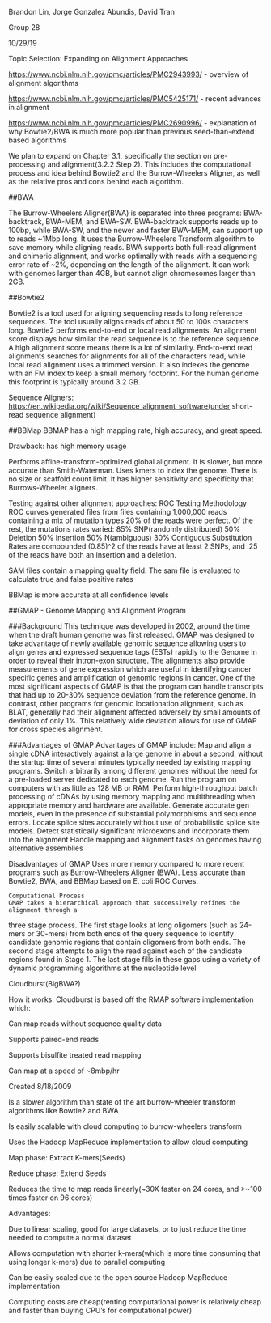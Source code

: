 
Brandon Lin, Jorge Gonzalez Abundis, David Tran

Group 28

10/29/19


Topic Selection: Expanding on Alignment Approaches

https://www.ncbi.nlm.nih.gov/pmc/articles/PMC2943993/ - overview of alignment algorithms

https://www.ncbi.nlm.nih.gov/pmc/articles/PMC5425171/ - recent advances in alignment

https://www.ncbi.nlm.nih.gov/pmc/articles/PMC2690996/ - explanation of why Bowtie2/BWA is much more popular than previous seed-than-extend based algorithms

    
We plan to expand on Chapter 3.1, specifically the section on pre-processing and alignment(3.2.2 Step 2). This includes the computational process and idea behind Bowtie2 and the Burrow-Wheelers Aligner, as well as the relative pros and cons behind each algorithm.

##BWA

 The Burrow-Wheelers Aligner(BWA) is separated into three programs: BWA-backtrack, BWA-MEM, and BWA-SW. BWA-backtrack supports reads up to 100bp, while BWA-SW, and the newer and faster BWA-MEM, can support up to reads ~1Mbp long. It uses the Burrow-Wheelers Transform algorithm to save memory while aligning reads. BWA supports both full-read alignment and chimeric alignment, and works optimally with reads with a sequencing error rate of ~2%, depending on the length of the alignment. It can work with genomes larger than 4GB, but cannot align chromosomes larger than 2GB. 
 
##Bowtie2

Bowtie2 is a tool used for aligning sequencing reads to long reference sequences. The tool usually aligns reads of about 50 to 100s characters long. Bowtie2 performs end-to-end or local read alignments. An alignment score displays how similar the read sequence is to the reference sequence. A high alignment score means there is a lot of similarity. End-to-end read alignments searches for alignments for all of the characters read, while local read alignment uses a trimmed version. It also indexes the genome with an FM index to keep a small memory footprint. For the human genome this footprint is typically around 3.2 GB.  


Sequence Aligners:
https://en.wikipedia.org/wiki/Sequence_alignment_software(under short-read sequence alignment)

##BBMap
BBMAP has a high mapping rate, high accuracy, and great speed. 

Drawback: has high memory usage

Performs affine-transform-optimized global alignment. It is slower, but more accurate than Smith-Waterman. Uses kmers to index the genome. There is no size or scaffold count limit. It has higher sensitivity and specificity that Burrows-Wheeler aligners. 

Testing against other alignment approaches:
ROC Testing Methodology
ROC curves generated files from files containing 1,000,000 reads containing a mix of mutation types
20% of the reads were perfect. Of the rest, the mutations rates varied:
85% SNP(randomly distributed)
50% Deletion
50% Insertion 
50% N(ambiguous)
30% Contiguous Substitution 
Rates are compounded 
(0.85)^2 of the reads have at least 2 SNPs, and .25 of the reads have both an insertion and a deletion.

SAM files contain a mapping quality field. The sam file is evaluated to calculate true and false positive rates 

BBMap is more accurate at all confidence levels



##GMAP - Genome Mapping and Alignment Program 

###Background 
This technique was developed in 2002, around the time when the draft human genome 
was first released. GMAP was designed to take advantage of newly available genomic 
sequence allowing users to align genes and expressed sequence tags (ESTs) rapidly to the 
Genome in order to reveal their intron-exon structure. The alignments also provide 
measurements of gene expression which are useful in identifying cancer specific genes 
and amplification of genomic regions in cancer. One of the most significant aspects of 
GMAP is that the program can handle transcripts that had up to 20-30% sequence 
deviation from the reference genome. In contrast, other programs for genomic locationation alignment, such as BLAT, generally had their alignment affected adversely by small amounts of deviation of only 1%. This relatively wide deviation allows for use of GMAP for cross species alignment. 

###Advantages of GMAP
Advantages of GMAP include: 
Map and align a single cDNA interactively against a large genome in about a second, without the startup time of several minutes typically needed by existing mapping programs.
Switch arbitrarily among different genomes without the need for a pre-loaded server dedicated to each genome. 
Run the program on computers with as little as 128 MB or RAM.
Perform high-throughput batch processing of cDNAs by using memory mapping and multithreading when appropriate memory and hardware are available. 
Generate accurate gen models, even in the presence of substantial polymorphisms and sequence errors.
Locate splice sites accurately without use of probabilistic splice site models.
Detect statistically significant microexons and incorporate them into the alignment 
Handle mapping and alignment tasks on genomes having alternative assemblies 

  Disadvantages of GMAP
Uses more memory compared to more recent programs such as Burrow-Wheelers Aligner (BWA). 
Less accurate than Bowtie2, BWA, and BBMap based on E. coli ROC Curves. 

    Computational Process 
    GMAP takes a hierarchical approach that successively refines the alignment through a 
three stage process. The first stage looks at long oligomers (such as 24-mers or 30-mers) from both ends of the query sequence to identify candidate genomic regions that contain oligomers from both ends. The second stage attempts to align the read against each of the candidate regions found in Stage 1. The last stage fills in these gaps using a variety of dynamic programming algorithms at the nucleotide level 


Cloudburst(BigBWA?)

How it works:
Cloudburst is based off the RMAP software implementation which:

Can map reads without sequence quality data

Supports paired-end reads

Supports bisulfite treated read mapping

Can map at a speed of ~8mbp/hr

Created 8/18/2009

Is a slower algorithm than state of the art burrow-wheeler transform algorithms like Bowtie2 and BWA

Is easily scalable with cloud computing to burrow-wheelers transform

Uses the Hadoop MapReduce implementation to allow cloud computing

Map phase: Extract K-mers(Seeds)

Reduce phase: Extend Seeds

Reduces the time to map reads linearly(~30X faster on 24 cores, and >~100 times faster on 96 cores)

Advantages:

Due to linear scaling, good for large datasets, or to just reduce the time needed to compute a normal dataset

Allows computation with shorter k-mers(which is more time consuming that using longer k-mers) due to parallel computing

Can be easily scaled due to the open source Hadoop MapReduce implementation

Computing costs are cheap(renting computational power is relatively cheap and faster than buying CPU’s for computational power)

